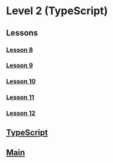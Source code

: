 # Level 2 (TypeScript)

## Lessons

### [Lesson 8](./lesson8/)

### [Lesson 9](./lesson9/)

### [Lesson 10](./lesson10/)

### [Lesson 11](./lesson11/)

### [Lesson 12](./lesson12/)

## [TypeScript](../)

## [Main](/README.md)
